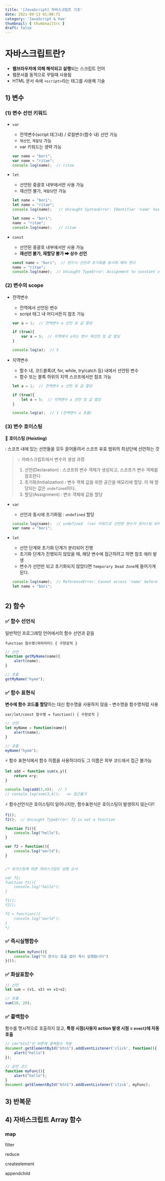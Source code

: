```yaml
---
title: '[JavaScript] 자바스크립트 기초'
date: 2021-09-13 01:08:71
category: 'JavaScript & Vue'
thumbnail: { thumbnailSrc }
draft: false
---
```




# 자바스크립트란?

- **웹브라우저에 의해 해석되고 실행**되는 스크립트 언어
- 웹문서를 동적으로 꾸밀때 사용됨
- HTML 문서 속에 `<script>`라는 태그를 사용해 기술







## 1) 변수 

### (1) 변수 선언 키워드

- `var` 
  
  - 전역변수(script 태그내) / 로컬변수(함수 내) 선언 가능
  - `재선언`, `재할당` 가능
  - var 키워드는 생략 가능
  
  ```javascript
  var name = "bori";
  var name = "ritae";
  console.log(name);  // ritae 
  ```
  
  
  
- `let` 
  - 선언된 중괄호 내부에서만 사용 가능
  - 재선언 불가, `재할당`만 가능
  
  ```javascript
  let name = "bori";
  let name = "ritae";
  console.log(name);   // Uncaught SyntaxError: Identifier 'name' has already been declared
  ```
  
  ```javascript
  let name = "bori";
  name = "ritae";
  console.log(name);   // ritae
  ```
  
  
  
- `const` 
  
  - 선언된 중괄호 내부에서만 사용 가능
  - **재선언 불가, 재할당 불가 ➡ 상수 선언**
  
  ```javascript
  const name = "bori";  // 반드시 선언과 초기화를 동시에 해야 한다
  name = "ritae";
  console.log(name);  // Uncaught TypeError: Assignment to constant variable.
  ```
  
  
  
  

### (2) 변수의 scope

- 전역변수 

  - 전역에서 선언된 변수
  - script 태그 내 어디서든지 참조 가능

  ```javascript
  var a = 1;  // 전역변수 a 선언 및 값 할당
  
  if (true){
      var a = 5;  // 지역에서 a라는 변수 재선언 및 값 할당
  }
  
  console.log(a);  // 5 
  ```

  

- 지역변수

  - 함수 내, 코드블록(if, for, while, try/catch 등) 내에서 선언된 변수
  - 함수 또는 블록 하위의 지역 스코프에서만 참조 가능

  ```javascript
  let a = 1;  // 전역변수 a 선언 및 값 할당
  
  if (true){
      let a = 5;  // 지역변수 a 선언 및 값 할당
  }
  
  console.log(a);  // 1 (전역변수 a 호출)
  ```

  



### (3) 변수 호이스팅

💎 **호이스팅 (Hoisting)**

: 스코프 내에 있는 선언들을 모두 끌어올려서 스코프 유효 범위의 최상단에 선언하는 것

> 💡 자바스크립트에서 변수의 생성 과정
>
> 1. 선언(Declaration) : 스코프와 변수 객체가 생성되고, 스코프가 변수 객체를 참조한다
> 2. 초기화(Initialization) : 변수 객체 값을 위한 공간을 메모리에 할당. 이 때 할당되는 값은 `undefined`이다.
> 3. 할당(Assignment) : 변수 객체에 값을 할당  



- `var`

  - 선언과 동시에 초기화됨 : `undefined` 할당

  ```javascript
  console.log(name);  // undefined  (var 키워드로 선언한 변수가 호이스팅 되어서 출력)
  var name = "bori";
  ```

  

- `let`  

  - 선언 단계와 초기화 단계가 분리되어 진행
  - 초기화 단계가 진행되지 않았을 때, 해당 변수에 접근하려고 하면 참조 에러 발생 
  - 변수가 선언만 되고 초기화되지 않았다면  `Temporary Dead Zone`에 들어가게 된다.

  ```javascript
  console.log(name);  // ReferenceError: Cannot access 'name' before initialization  (let 키워드로 선언한 변수가 호이스팅 되었으나 참조할 메모리가 없음)
  let name = "bori";
  ```

  





# 

## 2) 함수 

### ✅ 함수 선언식

일반적인 프로그래밍 언어에서의 함수 선언과 같음

`function 함수명(파라미터) { 구현로직 }`

```javascript
// 선언
function getMyName(name){
	alert(name);
}

// 호출
getMyName("hyem");
```





### ✅ 함수 표현식

**변수에 함수 코드를 할당**하는 대신 함수명을 사용하지 않음 - 변수명을 함수명처럼 사용

`var/let/const 함수명 = function() { 구현로직 }`

```javascript
// 선언
let myName = function(name){
	alert(name);
}

// 호출
myName("hyem");
```

⚡ 함수 표현식에서 함수 이름을 사용하더라도 그 이름은 외부 코드에서 접근 불가능

```javascript
let add = function sum(x,y){
    return x+y;
}

console.log(add(3,4));  // 7
// console.log(sum(3,4));   => 접근불가
```

⚡ 함수선언식은 호이스팅이 일어나지만, 함수표현식은 호이스팅이 발생하지 않는다!!

```javascript
f1();  
f2();  // Uncaught TypeError: f2 is not a function

function f1(){
    console.log("hello");
}

var f2 = function(){
    console.log("world");
}


/* 호이스팅에 따른 자바스크립트 실행 순서

var f2;  
function f1(){
	console.log("hello");
}

f1();
f2();

f2 = function(){
	console.log("world");
}
*/

```



### ✅ 즉시실행함수

```javascript
(function myFunc(){
    console.log("이 함수는 호출 없이 즉시 실행됩니다")
}());
```



### ✅ 화살표함수

```javascript
// 선언
let sum = (v1, v2) => v1+v2;

// 호출
sum(10, 20);
```



### ✅ 콜백함수

함수를 명시적으로 호출하지 않고, **특정 시점(사용자 action 발생 시점 = `event`)에 자동 호출**

```javascript
// id="btn1"인 버튼에 콜백함수 적용
document.getElementById("btn1").addEventListener('click', function(){
    alert("hello")
});  

// 같은 코드
function myFunc(){
    alert("hello");
}
document.getElementById("btn1").addEventListener('click', myFunc);  
```





## 3) 반복문

 



## 4) 자바스크립트 Array 함수

### map

filter

reduce





createelement

appendchild

















